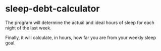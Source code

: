 # sleep-debt-calculator
The program will determine the actual and ideal hours of sleep for each night of the last week.


Finally, it will calculate, in hours, how far you are from your weekly sleep goal.
